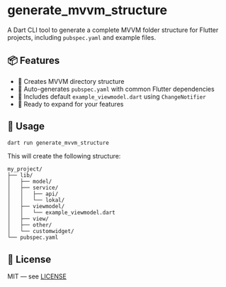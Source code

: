 # generate_mvvm_structure

A Dart CLI tool to generate a complete MVVM folder structure for Flutter projects, including `pubspec.yaml` and example files.

## 📦 Features

- 📁 Creates MVVM directory structure
- 📄 Auto-generates `pubspec.yaml` with common Flutter dependencies
- 🧠 Includes default `example_viewmodel.dart` using `ChangeNotifier`
- 🚀 Ready to expand for your features

## 🚀 Usage

```bash
dart run generate_mvvm_structure
```

This will create the following structure:

```
my_project/
├── lib/
│   ├── model/
│   ├── service/
│   │   ├── api/
│   │   └── lokal/
│   ├── viewmodel/
│   │   └── example_viewmodel.dart
│   ├── view/
│   ├── other/
│   └── customwidget/
└── pubspec.yaml
```

## 📜 License

MIT — see [LICENSE](LICENSE)

